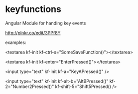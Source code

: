 # keyfunctions
Angular Module for handing key events

http://plnkr.co/edit/3PPf8Y

examples:

&lt;textarea kf-init kf-ctrl-s="SomeSaveFunction()"&gt;&lt;/textarea>

&lt;textarea kf-init kf-enter="EnterPressed()"&gt;&lt;/textarea>

&lt;input type="text" kf-init kf-a="KeyAPressed()" /&gt;

&lt;input type="text" kf-init kf-alt-b="AltBPressed()" kf-2="Number2Pressed()" kf-shift-5="Shift5Pressed() /&gt;
